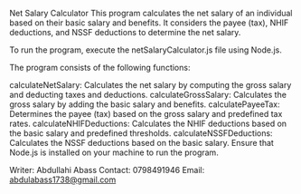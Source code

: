 Net Salary Calculator
This program calculates the net salary of an individual based on their basic salary and benefits. It considers the payee (tax), NHIF deductions, and NSSF deductions to determine the net salary.

To run the program, execute the netSalaryCalculator.js file using Node.js.

The program consists of the following functions:

calculateNetSalary: Calculates the net salary by computing the gross salary and deducting taxes and deductions.
calculateGrossSalary: Calculates the gross salary by adding the basic salary and benefits.
calculatePayeeTax: Determines the payee (tax) based on the gross salary and predefined tax rates.
calculateNHIFDeductions: Calculates the NHIF deductions based on the basic salary and predefined thresholds.
calculateNSSFDeductions: Calculates the NSSF deductions based on the basic salary.
Ensure that Node.js is installed on your machine to run the program.

Writer: Abdullahi Abass
Contact: 0798491946
Email: abdulabass1738@gmail.com